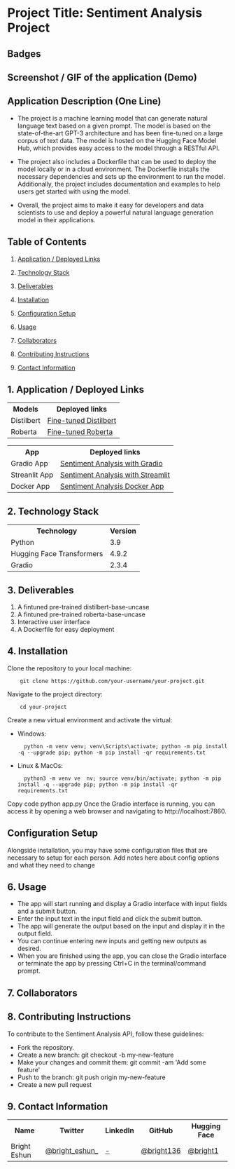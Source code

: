 # Project Title: Sentiment Analysis Project


## Badges


## Screenshot / GIF of the application (Demo)



## Application Description (One Line)
- The project is a machine learning model that can generate natural language text based on a given prompt. The model is based on the state-of-the-art GPT-3 architecture and has been fine-tuned on a large corpus of text data. The model is hosted on the Hugging Face Model Hub, which provides easy access to the model through a RESTful API.

- The project also includes a Dockerfile that can be used to deploy the model locally or in a cloud environment. The Dockerfile installs the necessary dependencies and sets up the environment to run the model. Additionally, the project includes documentation and examples to help users get started with using the model.

- Overall, the project aims to make it easy for developers and data scientists to use and deploy a powerful natural language generation model in their applications.

## Table of Contents
1. [Application / Deployed Links](#application)

2. [Technology Stack](#technology)

3. [Deliverables](#deliverables)

4. [Installation](#installation)

5. [Configuration Setup](#setup)

6. [Usage](#usage)

7. [Collaborators](#collaborators)
8. [Contributing Instructions](#instructions)
9. [Contact Information](#ontact)


## 1. Application / Deployed Links <a name="application"></a>
<table>
  <tr>
    <th>Models</th>
    <th>Deployed links</th>
  </tr>
  <tr>
    <td>Distilbert</td>
    <td><a href="">Fine-tuned Distilbert</a></td>
  </tr>
  <tr>
    <td>Roberta</td>
    <td><a href="">Fine-tuned Roberta</a></td>
  </tr>
</table>

<table>
  <tr>
    <th>App</th>
    <th>Deployed links</th>
  </tr>
  <tr>
    <td>Gradio App</td>
    <td><a href="">Sentiment Analysis with Gradio</a></td>
  </tr>
  <tr>
    <td>Streanlit App</td>
    <td><a href="">Sentiment Analysis with Streamlit</a></td>
  </tr>
  <tr>
    <td>Docker App</td>
    <td><a href="">Sentiment Analysis Docker App</a></td>
  </tr>
</table>

## 2. Technology Stack <a name="technology"></a>
 
<table>
  <tr>
    <th>Technology</th>
    <th>Version</th>
  </tr>
  <tr>
    <td>Python</td>
    <td>3.9</td>
  </tr>
  <tr>
    <td>Hugging Face Transformers</td>
    <td>4.9.2</td>
  </tr>
  <tr>
    <td>Gradio</td>
    <td>2.3.4</td>
  </tr>
</table>

## 3. Deliverables <a name="deliverables"></a>

1. A fintuned pre-trained distilbert-base-uncase 
2. A fintuned pre-trained roberta-base-uncase 
3. Interactive user interface 
4. A Dockerfile for easy deployment 

## 4. Installation <a name="installation"></a>
Clone the repository to your local machine:


        git clone https://github.com/your-username/your-project.git

Navigate to the project directory:

        cd your-project
Create a new virtual environment and activate the virtual:

- Windows:

        python -m venv venv; venv\Scripts\activate; python -m pip install -q --upgrade pip; python -m pip install -qr requirements.txt  

- Linux & MacOs:

        python3 -m venv ve  nv; source venv/bin/activate; python -m pip install -q --upgrade pip; python -m pip install -qr requirements.txt



Copy code
python app.py
Once the Gradio interface is running, you can access it by opening a web browser and navigating to http://localhost:7860.

## Configuration Setup
Alongside installation, you may have some configuration files that are necessary to setup for each person. Add notes here about config options and what they need to change

## 6. Usage <a name="usage"></a>
- The app will start running and display a Gradio interface with input fields and a submit button.
- Enter the input text in the input field and click the submit button.
- The app will generate the output based on the input and display it in the output field.
- You can continue entering new inputs and getting new outputs as desired.
- When you are finished using the app, you can close the Gradio interface or terminate the app by pressing Ctrl+C in the terminal/command prompt.

## 7. Collaborators <a name="collaborators"></a>


## 8. Contributing Instructions <a name="instructions"></a>
To contribute to the Sentiment Analysis API, follow these guidelines:

- Fork the repository.
- Create a new branch: git checkout -b my-new-feature
- Make your changes and commit them: git commit -am 'Add some feature'
- Push to the branch: git push origin my-new-feature
- Create a new pull request

## 9. Contact Information <a name="contact"></a>

<table>
  <tr>
    <th>Name</th>
    <th>Twitter</th>
    <th>LinkedIn</th>
    <th>GitHub</th>
    <th>Hugging Face</th>
  </tr>
  <tr>
    <td>Bright Eshun</td>
    <td><a href="">@bright_eshun_</a></td>
    <td><a href="#">-</a></td>
    <td><a href="#">@bright136</a></td>
    <td><a href="">@bright1</a></td>
  </tr>
</table>
